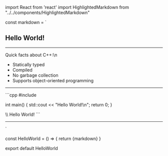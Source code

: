 import React from 'react'
import HighlightedMarkdown from "../../components/HighlightedMarkdown"

const markdown = `

## Hello World!

---

Quick facts about C++:\n
- Statically typed
- Compiled
- No garbage collection
- Supports object-oriented programming

---

\`\`\`cpp
#include <iostream>

int main()
{
    std::cout << "Hello World!\\n";
    return 0;
}

\\\\ Hello World!
\`\`\`

---

`

const HelloWorld = () => {
  return <HighlightedMarkdown>{markdown}</HighlightedMarkdown>
}

export default HelloWorld
